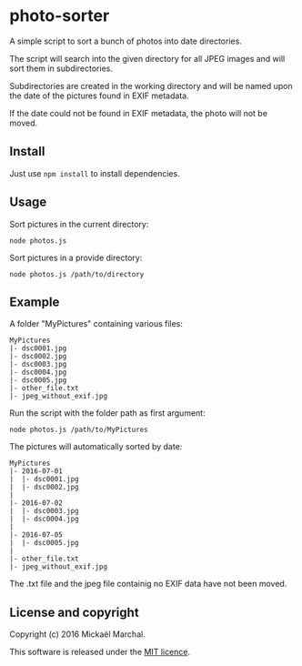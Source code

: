 # photo-sorter
A simple script to sort a bunch of photos into date directories.

The script will search into the given directory for all JPEG images and will sort them in subdirectories.

Subdirectories are created in the working directory and will be named upon the date of the pictures found in EXIF metadata.

If the date could not be found in EXIF metadata, the photo will not be moved.

## Install

Just use `npm install` to install dependencies.

## Usage

Sort pictures in the current directory:

    node photos.js

Sort pictures in a provide directory:

    node photos.js /path/to/directory


## Example

A folder "MyPictures" containing various files:

    MyPictures
    |- dsc0001.jpg
    |- dsc0002.jpg
    |- dsc0003.jpg
    |- dsc0004.jpg
    |- dsc0005.jpg
    |- other_file.txt
    |- jpeg_without_exif.jpg

Run the script with the folder path as first argument:

`node photos.js /path/to/MyPictures`


The pictures will automatically sorted by date:

    MyPictures
    |- 2016-07-01
    |  |- dsc0001.jpg
    |  |- dsc0002.jpg
    |
    |- 2016-07-02
    |  |- dsc0003.jpg
    |  |- dsc0004.jpg
    |
    |- 2016-07-05
    |  |- dsc0005.jpg
    |
    |- other_file.txt
    |- jpeg_without_exif.jpg


The .txt file and the jpeg file containig no EXIF data have not been moved.


## License and copyright

Copyright (c) 2016 Mickaël Marchal.

This software is released under the [MIT licence](LICENSE).
